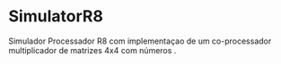 # SimulatorR8
Simulador Processador R8 com implementaçao de um co-processador multiplicador de matrizes 4x4 com números .
